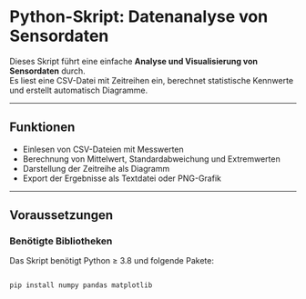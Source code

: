 # Python-Skript: Datenanalyse von Sensordaten

Dieses Skript führt eine einfache **Analyse und Visualisierung von Sensordaten** durch.  
Es liest eine CSV-Datei mit Zeitreihen ein, berechnet statistische Kennwerte und erstellt automatisch Diagramme.

---

## Funktionen

- Einlesen von CSV-Dateien mit Messwerten  
- Berechnung von Mittelwert, Standardabweichung und Extremwerten  
- Darstellung der Zeitreihe als Diagramm  
- Export der Ergebnisse als Textdatei oder PNG-Grafik  

---

## Voraussetzungen

### Benötigte Bibliotheken
Das Skript benötigt Python ≥ 3.8 und folgende Pakete:

```bash

pip install numpy pandas matplotlib
